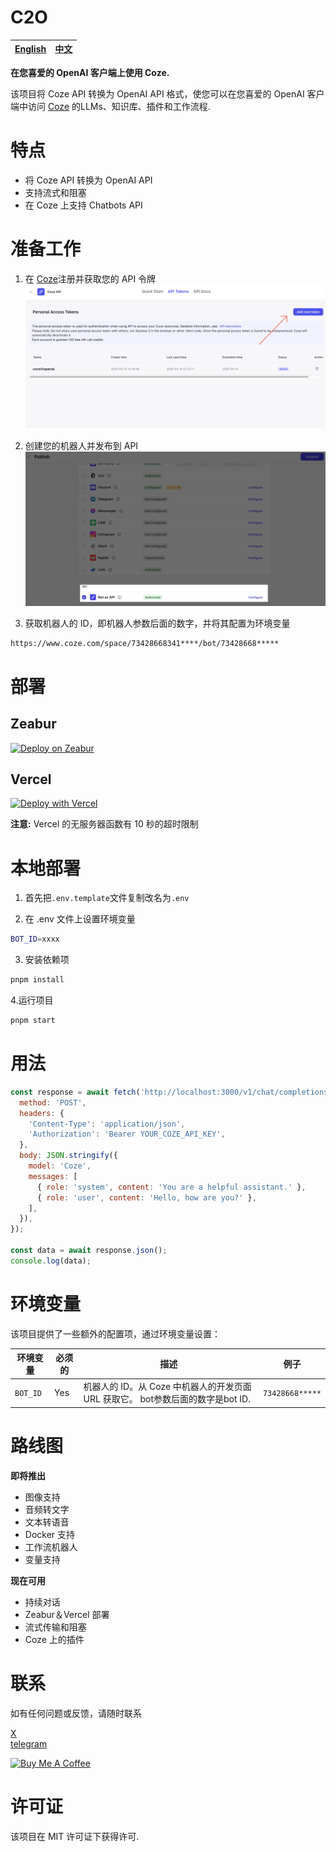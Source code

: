 # C2O
| <a href="https://github.com/He0607/coze2openai/blob/main/README.md">English</a> | <a href="https://github.com/He0607/coze2openai/blob/main/README_CN.md">中文</a> | 
| --- | --- |

**在您喜爱的 OpenAI 客户端上使用 Coze.**

该项目将 Coze API 转换为 OpenAI API 格式，使您可以在您喜爱的 OpenAI 客户端中访问 [Coze](https://www.coze.com) 的LLMs、知识库、插件和工作流程.

# 特点
- 将 Coze API 转换为 OpenAI API
- 支持流式和阻塞
- 在 Coze 上支持 Chatbots API

# 准备工作
1. 在 [Coze](https://www.coze.com)注册并获取您的 API 令牌
![cozeapitoken](pictures/token.png)

2. 创建您的机器人并发布到 API
![cozeapi](pictures/api.png)

3. 获取机器人的 ID，即机器人参数后面的数字，并将其配置为环境变量
```bash
https://www.coze.com/space/73428668341****/bot/73428668*****
```

# 部署
## Zeabur
[![Deploy on Zeabur](https://zeabur.com/button.svg)](https://zeabur.com/templates/BZ515Z?referralCode=fatwang2)

## Vercel
[![Deploy with Vercel](https://vercel.com/button)](https://vercel.com/new/clone?repository-url=https://github.com/fatwang2/coze2openai&env=BOT_ID&envDescription=COZE_BOT_ID)

**注意:** Vercel 的无服务器函数有 10 秒的超时限制

# 本地部署
1. 首先把`.env.template`文件复制改名为`.env`

2. 在 .env 文件上设置环境变量
```bash
BOT_ID=xxxx
```

3. 安装依赖项
```bash
pnpm install
```

4.运行项目
```bash
pnpm start
```

# 用法
```JavaScript
const response = await fetch('http://localhost:3000/v1/chat/completions', {
  method: 'POST',
  headers: {
    'Content-Type': 'application/json',
    'Authorization': 'Bearer YOUR_COZE_API_KEY',
  },
  body: JSON.stringify({
    model: 'Coze',
    messages: [
      { role: 'system', content: 'You are a helpful assistant.' },
      { role: 'user', content: 'Hello, how are you?' },
    ],
  }),
});

const data = await response.json();
console.log(data);
```
# 环境变量
该项目提供了一些额外的配置项，通过环境变量设置：

| 环境变量 | 必须的 | 描述                                                                                                                                                               | 例子                                                                                                              |
| -------------------- | -------- | ------------------------------------------------------------------------------------------------------------------------------------------------------------------------- | -------------------------------------------------------------------------------------------------------------------- |
| `BOT_ID`     | Yes      | 机器人的 ID。从 Coze 中机器人的开发页面 URL 获取它。 bot参数后面的数字是bot ID.| `73428668*****`|

# 路线图
**即将推出**
*   图像支持
*   音频转文字
*   文本转语音
*   Docker 支持
*   工作流机器人
*   变量支持

**现在可用**
*   持续对话
*   Zeabur＆Vercel 部署
*   流式传输和阻塞
*   Coze 上的插件

# 联系
如有任何问题或反馈，请随时联系

[X](https://sum4all.site/twitter)\
[telegram](https://sum4all.site/telegram)

<a href="https://www.buymeacoffee.com/fatwang2" target="_blank"><img src="https://cdn.buymeacoffee.com/buttons/v2/default-yellow.png" alt="Buy Me A Coffee" style="height: 60px !important;width: 217px !important;" ></a>

# 许可证
该项目在 MIT 许可证下获得许可.
